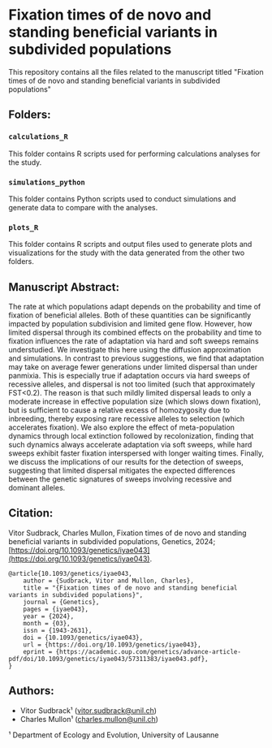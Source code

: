 #  Fixation times of de novo and standing beneficial variants in subdivided populations

This repository contains all the files related to the manuscript titled "Fixation times of de novo and standing beneficial variants in subdivided populations"

## Folders:

### `calculations_R`

This folder contains R scripts used for performing calculations analyses for the study. 

### `simulations_python`

This folder contains Python scripts used to conduct simulations and generate data to compare with the analyses.

### `plots_R`

This folder contains R scripts and output files used to generate plots and visualizations for the study with the data generated from the other two folders.

## Manuscript Abstract:

The rate at which populations adapt depends on the probability and time of fixation of beneficial alleles. Both of these quantities can be significantly impacted by population subdivision and limited gene flow. However, how limited dispersal through its combined effects on the probability and time to fixation influences the rate of adaptation via hard and soft sweeps remains understudied. We investigate this here using the diffusion approximation and simulations. In contrast to previous suggestions, we find that adaptation may take on average fewer generations under limited dispersal than under panmixia. This is especially true if adaptation occurs via hard sweeps of recessive alleles, and dispersal is not too limited (such that approximately FST<0.2). The reason is that such mildly limited dispersal leads to only a moderate increase in effective population size (which slows down fixation), but is sufficient to cause a relative excess of homozygosity due to inbreeding, thereby exposing rare recessive alleles to selection (which accelerates fixation). We also explore the effect of meta-population dynamics through local extinction followed by recolonization, finding that such dynamics always accelerate adaptation via soft sweeps, while hard sweeps exhibit faster fixation interspersed with longer waiting times. Finally, we discuss the implications of our results for the detection of sweeps, suggesting that limited dispersal mitigates the expected differences between the genetic signatures of sweeps involving recessive and dominant alleles.

## Citation:

Vitor Sudbrack, Charles Mullon, Fixation times of de novo and standing beneficial variants in subdivided populations, Genetics, 2024; [https://doi.org/10.1093/genetics/iyae043](https://doi.org/10.1093/genetics/iyae043). 


```
@article{10.1093/genetics/iyae043,
    author = {Sudbrack, Vitor and Mullon, Charles},
    title = "{Fixation times of de novo and standing beneficial variants in subdivided populations}",
    journal = {Genetics},
    pages = {iyae043},
    year = {2024},
    month = {03},
    issn = {1943-2631},
    doi = {10.1093/genetics/iyae043},
    url = {https://doi.org/10.1093/genetics/iyae043},
    eprint = {https://academic.oup.com/genetics/advance-article-pdf/doi/10.1093/genetics/iyae043/57311383/iyae043.pdf},
}
```

## Authors:

- Vitor Sudbrack¹ (vitor.sudbrack@unil.ch)
- Charles Mullon¹ (charles.mullon@unil.ch)

¹ Department of Ecology and Evolution, University of Lausanne
